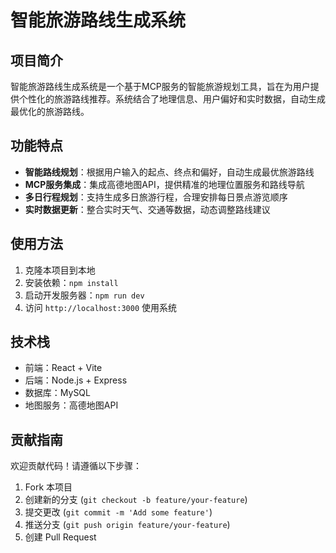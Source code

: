 # 智能旅游路线生成系统

## 项目简介
智能旅游路线生成系统是一个基于MCP服务的智能旅游规划工具，旨在为用户提供个性化的旅游路线推荐。系统结合了地理信息、用户偏好和实时数据，自动生成最优化的旅游路线。

## 功能特点
- **智能路线规划**：根据用户输入的起点、终点和偏好，自动生成最优旅游路线
- **MCP服务集成**：集成高德地图API，提供精准的地理位置服务和路线导航
- **多日行程规划**：支持生成多日旅游行程，合理安排每日景点游览顺序
- **实时数据更新**：整合实时天气、交通等数据，动态调整路线建议

## 使用方法
1. 克隆本项目到本地
2. 安装依赖：`npm install`
3. 启动开发服务器：`npm run dev`
4. 访问 `http://localhost:3000` 使用系统

## 技术栈
- 前端：React + Vite
- 后端：Node.js + Express
- 数据库：MySQL
- 地图服务：高德地图API

## 贡献指南
欢迎贡献代码！请遵循以下步骤：
1. Fork 本项目
2. 创建新的分支 (`git checkout -b feature/your-feature`)
3. 提交更改 (`git commit -m 'Add some feature'`)
4. 推送分支 (`git push origin feature/your-feature`)
5. 创建 Pull Request
